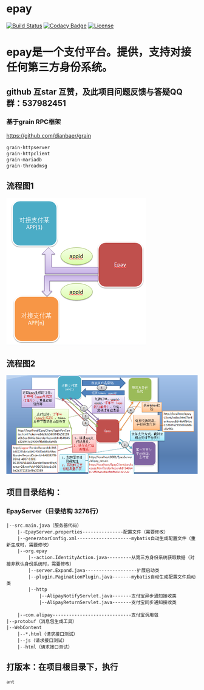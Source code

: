 # epay

[![Build Status](https://travis-ci.org/dianbaer/epay.svg?branch=master)](https://travis-ci.org/dianbaer/epay)
[![Codacy Badge](https://api.codacy.com/project/badge/Grade/dd6af1d7af8940b284a0e5b15846ecfb)](https://www.codacy.com/app/232365732/epay?utm_source=github.com&amp;utm_medium=referral&amp;utm_content=dianbaer/epay&amp;utm_campaign=Badge_Grade)
[![License](https://img.shields.io/badge/License-MIT-blue.svg)](LICENSE)

# epay是一个支付平台。提供，支持对接任何第三方身份系统。

## github 互star 互赞，及此项目问题反馈与答疑QQ群：537982451

### 基于grain RPC框架

https://github.com/dianbaer/grain

	grain-httpserver
	grain-httpclient
	grain-mariadb
	grain-threadmsg
	
	
## 流程图1

![流程图1](./epay1.png "epay1.png")

## 流程图2

![流程图2](./epay2.png "epay2.png")


## 项目目录结构：


### EpayServer（目录结构 3276行）

	|--src.main.java（服务器代码）
		|--EpayServer.properties---------------配置文件（需要修改）
		|--generatorConfig.xml--------------------mybatis自动生成配置文件（重新生成时，需要修改）
		|--org.epay
			|--action.IdentityAction.java---------从第三方身份系统获取数据（对接非默认身份系统时，需要修改）
			|--server.Expand.java-------------------扩展启动类
			|--plugin.PaginationPlugin.java-------mybatis自动生成配置文件启动类
			|--http
				|--AlipayNotifyServlet.java-------支付宝异步通知接收类
				|--AlipayReturnServlet.java-------支付宝同步通知接收类
			
		|--com.alipay-----------------------------支付宝调用包
	|--protobuf（消息包生成工具）
	|--WebContent
		|--*.html（请求接口测试）
		|--js（请求接口测试）
		|--html（请求接口测试）


## 打版本：在项目根目录下，执行

	ant


